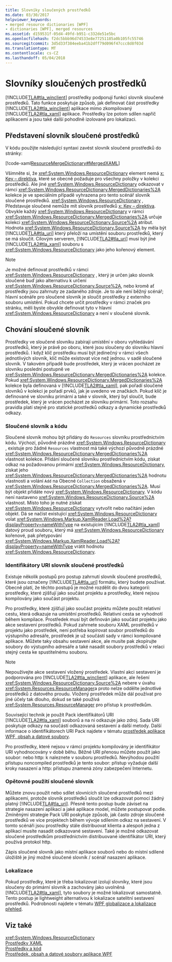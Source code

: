 ```yaml
---
title: Slovníky sloučených prostředků
ms.date: 03/30/2017
helpviewer_keywords:
- merged resource dictionaries [WPF]
- dictionaries [WPF], merged resources
ms.assetid: d159531f-05d4-49fd-b951-c332de51e5bc
ms.openlocfilehash: f2dc5bbb96d74533e8e77251185a0b105fc55746
ms.sourcegitcommit: 3d5d33f384eeba41b2dff79d096f47ccc8d8f03d
ms.translationtype: MT
ms.contentlocale: cs-CZ
ms.lasthandoff: 05/04/2018
---
```

# <a name="merged-resource-dictionaries"></a>Slovníky sloučených prostředků
[!INCLUDE[TLA#tla_winclient](../../../../includes/tlasharptla-winclient-md.md)] prostředky podporují funkci slovník sloučené prostředků. Tato funkce poskytuje způsob, jak definovat část prostředky [!INCLUDE[TLA2#tla_winclient](../../../../includes/tla2sharptla-winclient-md.md)] aplikace mimo zkompilovaný [!INCLUDE[TLA2#tla_xaml](../../../../includes/tla2sharptla-xaml-md.md)] aplikace. Prostředky lze potom sdílen napříč aplikacemi a jsou také další pohodlně izolované pro lokalizaci.  
  
## <a name="introducing-a-merged-resource-dictionary"></a>Představení slovník sloučené prostředků  
 V kódu použijte následující syntaxi zavést slovník sloučené prostředků do stránky:  
  
 [!code-xaml[ResourceMergeDictionary#MergedXAML](../../../../samples/snippets/csharp/VS_Snippets_Wpf/ResourceMergeDictionary/CS/default.xaml#mergedxaml)]  
  
 Všimněte si, že <xref:System.Windows.ResourceDictionary> element nemá [x: Key – direktiva](../../../../docs/framework/xaml-services/x-key-directive.md), které se obecně požaduje pro všechny položky v kolekci prostředků. Ale jiné <xref:System.Windows.ResourceDictionary> odkazovat v rámci <xref:System.Windows.ResourceDictionary.MergedDictionaries%2A> kolekce je ve speciálním případě vyhrazena pro tento scénář slovník sloučené prostředků. <xref:System.Windows.ResourceDictionary> , Představuje sloučené nemůže mít slovník prostředků [x: Key – direktiva](../../../../docs/framework/xaml-services/x-key-directive.md). Obvykle každý <xref:System.Windows.ResourceDictionary> v rámci <xref:System.Windows.ResourceDictionary.MergedDictionaries%2A> určuje kolekci <xref:System.Windows.ResourceDictionary.Source%2A> atribut. Hodnota <xref:System.Windows.ResourceDictionary.Source%2A> by měla být [!INCLUDE[TLA#tla_uri](../../../../includes/tlasharptla-uri-md.md)] který přeloží na umístění souboru prostředků, který se má sloučit. Cílovým serverem, [!INCLUDE[TLA2#tla_uri](../../../../includes/tla2sharptla-uri-md.md)] musí být jiné [!INCLUDE[TLA2#tla_xaml](../../../../includes/tla2sharptla-xaml-md.md)] souboru s <xref:System.Windows.ResourceDictionary> jako jeho kořenový element.  
  
> [!NOTE]
>  Je možné definovat prostředků v rámci <xref:System.Windows.ResourceDictionary> , který je určen jako slovník sloučené buď jako alternativu k určení <xref:System.Windows.ResourceDictionary.Source%2A>, nebo kromě ať prostředky jsou zahrnuty ze zadaného zdroje. Je to ale není běžný scénář; hlavní scénáře pro sloučené slovník je sloučit prostředky z externího souboru umístění. Pokud chcete určit prostředky v rámci značek pro stránku, měli byste obvykle definovat tyto v hlavní <xref:System.Windows.ResourceDictionary> a není v sloučené slovník.  
  
## <a name="merged-dictionary-behavior"></a>Chování sloučené slovník  
 Prostředky ve sloučené slovníku zabírají umístění v oboru vyhledávání prostředků, který je právě po oboru, které jsou sloučeny do slovníku hlavní prostředků. I když klíč prostředku musí být jedinečný v rámci všech jednotlivých slovník, klíč může existovat více než jednou. v sadě sloučené slovník. V takovém případě bude prostředek, který je vrácen pocházet ze slovníku poslední postupně ve <xref:System.Windows.ResourceDictionary.MergedDictionaries%2A> kolekce. Pokud <xref:System.Windows.ResourceDictionary.MergedDictionaries%2A> kolekce byla definovaná v [!INCLUDE[TLA2#tla_xaml](../../../../includes/tla2sharptla-xaml-md.md)], pak pořadí sloučené slovníků v kolekci je pořadí prvků, jak je uvedeno ve značkách. Pokud klíč je definované ve slovníku primární a také v slovník, který byl sloučit, bude prostředek, který je vrácen pocházet ze slovníku primární. Toto rozsahu pravidla platí stejně pro statické prostředků odkazy a dynamické prostředků odkazy.  
  
### <a name="merged-dictionaries-and-code"></a>Sloučené slovník a kódu  
 Sloučené slovník mohou být přidány do `Resources` slovníku prostřednictvím kódu. Výchozí, původně prázdné <xref:System.Windows.ResourceDictionary> , existuje pro žádné `Resources` vlastnost má také výchozí původně prázdné <xref:System.Windows.ResourceDictionary.MergedDictionaries%2A> vlastnost kolekce. Přidání sloučené slovníku prostřednictvím kódu, získat odkaz na požadovanou primární <xref:System.Windows.ResourceDictionary>, získat jeho <xref:System.Windows.ResourceDictionary.MergedDictionaries%2A> hodnotu vlastnosti a volání `Add` na Obecné `Collection` obsažená v <xref:System.Windows.ResourceDictionary.MergedDictionaries%2A>. Musí být objekt přidáte nový <xref:System.Windows.ResourceDictionary>. V kódu není nastaveno <xref:System.Windows.ResourceDictionary.Source%2A> vlastnost. Místo toho je nutné získat <xref:System.Windows.ResourceDictionary> vytvořit nebo načítání jeden objekt. Dá se načíst existující <xref:System.Windows.ResourceDictionary> volat <xref:System.Windows.Markup.XamlReader.Load%2A?displayProperty=nameWithType> na existujícím [!INCLUDE[TLA2#tla_xaml](../../../../includes/tla2sharptla-xaml-md.md)] datový proud souboru, který má <xref:System.Windows.ResourceDictionary> kořenové, pak přetypování <xref:System.Windows.Markup.XamlReader.Load%2A?displayProperty=nameWithType> vrátit hodnotu <xref:System.Windows.ResourceDictionary>.  
  
### <a name="merged-resource-dictionary-uris"></a>Identifikátory URI slovník sloučené prostředků  
 Existuje několik postupů pro postup zahrnutí slovník sloučené prostředků, které jsou označeny [!INCLUDE[TLA#tla_uri](../../../../includes/tlasharptla-uri-md.md)] formátu, který budete používat. Obecně platí, že těchto postupů je možné rozdělit do dvou kategorií: prostředky, které zjišťují jako součást projektu a prostředky, které nejsou kompilovány jako součást projektu.  
  
 Pro prostředky, které zjišťují jako součást projektu můžete použít relativní cestu, která odkazuje na umístění prostředků. Relativní cesta se vyhodnotí během kompilace. Prostředek musí být definován jako součást projektu jako akce sestavení prostředků. Pokud zahrnete souboru XAML prostředků v projektu jako prostředek, není potřeba kopírovat soubor prostředků do výstupního adresáře, prostředek je už součástí sady v rámci kompilované aplikace. Můžete taky obsahu sestavení akce, ale musíte pak zkopírujte soubory do výstupního adresáře a také nasadit soubory prostředků v relaci stejný cesta ke spustitelnému souboru.  
  
> [!NOTE]
>  Nepoužívejte akce sestavení vložený prostředek. Vlastní akci sestavení je podporována pro [!INCLUDE[TLA2#tla_winclient](../../../../includes/tla2sharptla-winclient-md.md)] aplikace, ale řešení <xref:System.Windows.ResourceDictionary.Source%2A> nebere v úvahu <xref:System.Resources.ResourceManager>a proto nelze oddělte jednotlivé prostředků z datového proudu. Vložený prostředek může dál používat pro jiné účely tak dlouho, dokud se také používá <xref:System.Resources.ResourceManager> pro přístup k prostředkům.  
  
 Související technik je použít Pack identifikátorů URI [!INCLUDE[TLA2#tla_xaml](../../../../includes/tla2sharptla-xaml-md.md)] souborů a na ni odkazuje jako zdroj. Sada URI poskytuje odkazy na součástí odkazovaná sestavení a další metody. Další informace o identifikátorech URI Pack najdete v tématu [prostředek aplikace WPF, obsah a datové soubory](../../../../docs/framework/wpf/app-development/wpf-application-resource-content-and-data-files.md).  
  
 Pro prostředky, které nejsou v rámci projektu kompilovány je identifikátor URI vyhodnocovány v době běhu. Běžné URI přenosu můžete použít jako soubor: nebo http: k naleznete v souboru prostředků. Nevýhodou použití přístupu noncompiled prostředků je tento soubor: přístup vyžaduje další kroky nasazení a http: přístupu znamená zóny zabezpečení Internetu.  
  
### <a name="reusing-merged-dictionaries"></a>Opětovné použití sloučené slovník  
 Můžete znovu použít nebo sdílet slovnících sloučené prostředků mezi aplikacemi, protože slovník prostředků sloučit lze odkazovat pomocí žádný platný [!INCLUDE[TLA#tla_uri](../../../../includes/tlasharptla-uri-md.md)]. Přesně tento postup bude záviset na strategie nasazení aplikací a jaké aplikace model, můžete postupovat podle. Zmíněnými strategie Pack URI poskytuje způsob, jak často zdroje sloučené prostředků ve více projektech během vývoje sdílením odkaz na sestavení. V tomto scénáři jsou prostředky stále distribuovat klienta a alespoň jedna z aplikací musíte nasadit odkazované sestavení. Také je možné odkazovat sloučené prostředkům prostřednictvím distribuované identifikátor URI, který používá protokol http.  
  
 Zápis sloučené slovník jako místní aplikace souborů nebo do místní sdílené úložiště je jiný možné sloučené slovník / scénář nasazení aplikace.  
  
### <a name="localization"></a>Lokalizace  
 Pokud prostředky, které je třeba lokalizovat izolují slovníky, které jsou sloučeny do primární slovník a zachovány jako uvolněná [!INCLUDE[TLA2#tla_xaml](../../../../includes/tla2sharptla-xaml-md.md)], tyto soubory je možné lokalizovat samostatně. Tento postup je lightweight alternativou k lokalizace satelitní sestavení prostředků. Podrobnosti najdete v tématu [WPF globalizace a lokalizace přehled](../../../../docs/framework/wpf/advanced/wpf-globalization-and-localization-overview.md).  
  
## <a name="see-also"></a>Viz také  
 <xref:System.Windows.ResourceDictionary>  
 [Prostředky XAML](../../../../docs/framework/wpf/advanced/xaml-resources.md)  
 [Prostředky a kód](../../../../docs/framework/wpf/advanced/resources-and-code.md)  
 [Prostředek, obsah a datové soubory aplikace WPF](../../../../docs/framework/wpf/app-development/wpf-application-resource-content-and-data-files.md)
